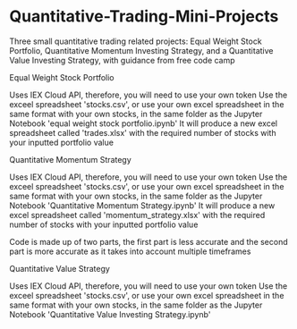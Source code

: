 # Quantitative-Trading-Mini-Projects
Three small quantitative trading related projects: Equal Weight Stock Portfolio, Quantitative Momentum Investing Strategy, and a Quantitative Value Investing Strategy, with guidance from free code camp



Equal Weight Stock Portfolio

Uses IEX Cloud API, therefore, you will need to use your own token
Use the exceel spreadsheet 'stocks.csv', or use your own excel spreadsheet in the same format with your own stocks, in the same folder as the Jupyter Notebook 'equal weight stock portfolio.ipynb'
It will produce a new excel spreadsheet called 'trades.xlsx' with the required number of stocks with your inputted portfolio value



Quantitative Momentum Strategy

Uses IEX Cloud API, therefore, you will need to use your own token
Use the exceel spreadsheet 'stocks.csv', or use your own excel spreadsheet in the same format with your own stocks, in the same folder as the Jupyter Notebook 'Quantitative Momentum Strategy.ipynb'
It will produce a new excel spreadsheet called 'momentum_strategy.xlsx' with the required number of stocks with your inputted portfolio value

Code is made up of two parts, the first part is less accurate and the second part is more accurate as it takes into account multiple timeframes



Quantitative Value Strategy

Uses IEX Cloud API, therefore, you will need to use your own token
Use the exceel spreadsheet 'stocks.csv', or use your own excel spreadsheet in the same format with your own stocks, in the same folder as the Jupyter Notebook 'Quantitative Value Investing Strategy.ipynb'
